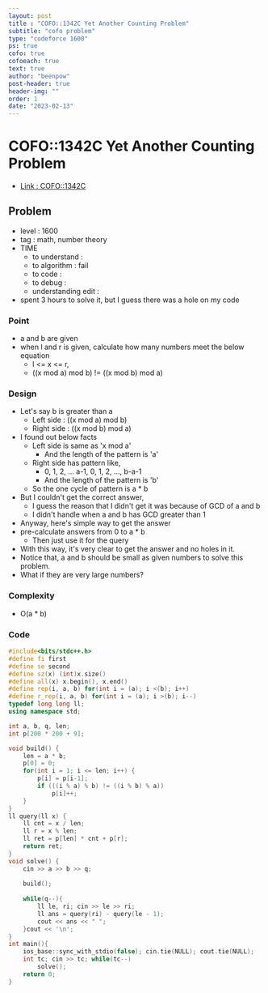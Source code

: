 ```yaml
---
layout: post
title : "COFO::1342C Yet Another Counting Problem"
subtitle: "cofo problem"
type: "codeforce 1600"
ps: true
cofo: true
cofoeach: true
text: true
author: "beenpow"
post-header: true
header-img: ""
order: 1
date: "2023-02-13"
---
```

# COFO::1342C Yet Another Counting Problem
- [Link : COFO::1342C](https://codeforces.com/problemset/problem/1342/C)


## Problem 

- level : 1600
- tag : math, number theory
- TIME
  - to understand    : 
  - to algorithm     : fail
  - to code          : 
  - to debug         : 
  - understanding edit : 
- spent 3 hours to solve it, but I guess there was a hole on my code

### Point
- a and b are given
- when l and r is given, calculate how many numbers meet the below equation
  - l <= x <= r,
  - ((x mod a) mod b) != ((x mod b) mod a)

### Design
- Let's say b is greater than a
  - Left side : ((x mod a) mod b)
  - Right side : ((x mod b) mod a)
- I found out below facts
  - Left side is same as 'x mod a'
    - And the length of the pattern is 'a'
  - Right side has pattern like,
    - 0, 1, 2, ... a-1, 0, 1, 2, ..., b-a-1
    - And the length of the pattern is 'b'
  - So the one cycle of pattern is a * b
- But I couldn't get the correct answer, 
  - I guess the reason that I didn't get it was because of GCD of a and b
  - I didn't handle when a and b has GCD greater than 1
- Anyway, here's simple way to get the answer
- pre-calculate answers from 0 to a * b
  - Then just use it for the query
- With this way, it's very clear to get the answer and no holes in it.
- Notice that, a and b should be small as given numbers to solve this problem.
- What if they are very large numbers?

### Complexity
- O(a * b)

### Code

```cpp
#include<bits/stdc++.h>
#define fi first
#define se second
#define sz(x) (int)x.size()
#define all(x) x.begin(), x.end()
#define rep(i, a, b) for(int i = (a); i <(b); i++)
#define r_rep(i, a, b) for(int i = (a); i >(b); i--)
typedef long long ll;
using namespace std;

int a, b, q, len;
int p[200 * 200 + 9];

void build() {
    len = a * b;
    p[0] = 0;
    for(int i = 1; i <= len; i++) {
        p[i] = p[i-1];
        if (((i % a) % b) != ((i % b) % a))
            p[i]++;
    }
}
ll query(ll x) {
    ll cnt = x / len;
    ll r = x % len;
    ll ret = p[len] * cnt + p[r];
    return ret;
}
void solve() {
    cin >> a >> b >> q;
    
    build();
    
    while(q--){
        ll le, ri; cin >> le >> ri;
        ll ans = query(ri) - query(le - 1);
        cout << ans << " ";
    }cout << '\n';
}
int main(){
    ios_base::sync_with_stdio(false); cin.tie(NULL); cout.tie(NULL);
    int tc; cin >> tc; while(tc--)
        solve();
    return 0;
}
```

